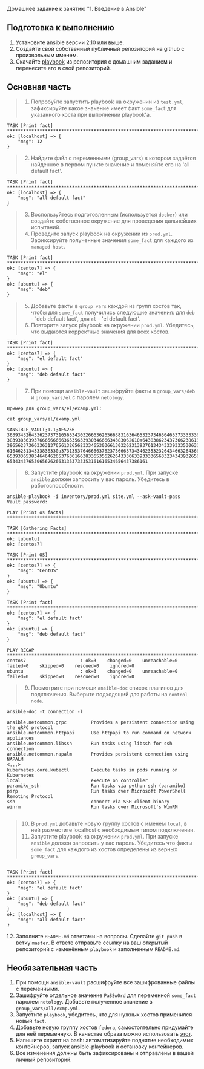  Домашнее задание к занятию "1. Введение в Ansible"

## Подготовка к выполнению
1. Установите ansible версии 2.10 или выше.
2. Создайте свой собственный публичный репозиторий на github с произвольным именем.
3. Скачайте [playbook](./playbook/) из репозитория с домашним заданием и перенесите его в свой репозиторий.

## Основная часть
> 1. Попробуйте запустить playbook на окружении из `test.yml`, зафиксируйте какое значение имеет факт `some_fact` для указанного хоста при выполнении playbook'a.

```text
TASK [Print fact] ******************************************************************************************************
ok: [localhost] => {
    "msg": 12
}
```
>2. Найдите файл с переменными (group_vars) в котором задаётся найденное в первом пункте значение и поменяйте его на 'all default fact'.

```text
TASK [Print fact] ******************************************************************************************************
ok: [localhost] => {
    "msg": "all default fact"
}
```
>3. Воспользуйтесь подготовленным (используется `docker`) или создайте собственное окружение для проведения дальнейших испытаний.
>4. Проведите запуск playbook на окружении из `prod.yml`. Зафиксируйте полученные значения `some_fact` для каждого из `managed host`.

```text
TASK [Print fact] ******************************************************************************************************
ok: [centos7] => {
    "msg": "el"
}
ok: [ubuntu] => {
    "msg": "deb"
}
```

>5. Добавьте факты в `group_vars` каждой из групп хостов так, чтобы для `some_fact` получились следующие значения: для `deb` - 'deb default fact', для `el` - 'el default fact'.
>6. Повторите запуск playbook на окружении `prod.yml`. Убедитесь, что выдаются корректные значения для всех хостов.

```text
TASK [Print fact] ***********************************************************************************************************************************************************************************************
ok: [centos7] => {
    "msg": "el default fact"
}
ok: [ubuntu] => {
    "msg": "deb default fact"
}
```
>7. При помощи `ansible-vault` зашифруйте факты в `group_vars/deb` и `group_vars/el` с паролем `netology`.

```text
Пример для group_vars/el/examp.yml:

cat group_vars/el/examp.yml

$ANSIBLE_VAULT;1.1;AES256
36393432643362373731656534303266636265663831636465323734656465373333336665343735
3839383639376665666663653563393034666634383062610a643838623437366238613437326464
39656237366336313765613265623334653036613032623139376134343339333530633561643264
6164623134333838330a373135376466663762373666373434623532326434663264366434333662
65393365383464646265376361663833653562626433366339333365633234343932656365306238
6534343765306562626631353733353161616534656437386161
```

>8. Запустите playbook на окружении `prod.yml`. При запуске `ansible` должен запросить у вас пароль. Убедитесь в работоспособности.

```text
ansible-playbook -i inventory/prod.yml site.yml --ask-vault-pass
Vault password:

PLAY [Print os facts] *******************************************************************************************************************************************************************************************

TASK [Gathering Facts] ******************************************************************************************************************************************************************************************
ok: [ubuntu]
ok: [centos7]

TASK [Print OS] *************************************************************************************************************************************************************************************************
ok: [centos7] => {
    "msg": "CentOS"
}
ok: [ubuntu] => {
    "msg": "Ubuntu"
}

TASK [Print fact] ***********************************************************************************************************************************************************************************************
ok: [centos7] => {
    "msg": "el default fact"
}
ok: [ubuntu] => {
    "msg": "deb default fact"
}

PLAY RECAP ******************************************************************************************************************************************************************************************************
centos7                    : ok=3    changed=0    unreachable=0    failed=0    skipped=0    rescued=0    ignored=0
ubuntu                     : ok=3    changed=0    unreachable=0    failed=0    skipped=0    rescued=0    ignored=0
```

>9. Посмотрите при помощи `ansible-doc` список плагинов для подключения. Выберите подходящий для работы на `control node`.

```text
ansible-doc -t connection -l

ansible.netcommon.grpc         Provides a persistent connection using the gRPC protocol
ansible.netcommon.httpapi      Use httpapi to run command on network appliances
ansible.netcommon.libssh       Run tasks using libssh for ssh connection
ansible.netcommon.napalm       Provides persistent connection using NAPALM
<...>
kubernetes.core.kubectl        Execute tasks in pods running on Kubernetes
local                          execute on controller
paramiko_ssh                   Run tasks via python ssh (paramiko)
psrp                           Run tasks over Microsoft PowerShell Remoting Protocol
ssh                            connect via SSH client binary
winrm                          Run tasks over Microsoft's WinRM


```

>10. В `prod.yml` добавьте новую группу хостов с именем  `local`, в ней разместите localhost с необходимым типом подключения.
>11. Запустите playbook на окружении `prod.yml`. При запуске `ansible` должен запросить у вас пароль. Убедитесь что факты `some_fact` для каждого из хостов определены из верных `group_vars`.
```text

TASK [Print fact] ***********************************************************************************************************************************************************************************************
ok: [centos7] => {
    "msg": "el default fact"
}
ok: [ubuntu] => {
    "msg": "deb default fact"
}
ok: [localhost] => {
    "msg": "all default fact"
}

```

12. Заполните `README.md` ответами на вопросы. Сделайте `git push` в ветку `master`. В ответе отправьте ссылку на ваш открытый репозиторий с изменённым `playbook` и заполненным `README.md`.

## Необязательная часть

1. При помощи `ansible-vault` расшифруйте все зашифрованные файлы с переменными.
2. Зашифруйте отдельное значение `PaSSw0rd` для переменной `some_fact` паролем `netology`. Добавьте полученное значение в `group_vars/all/exmp.yml`.
3. Запустите `playbook`, убедитесь, что для нужных хостов применился новый `fact`.
4. Добавьте новую группу хостов `fedora`, самостоятельно придумайте для неё переменную. В качестве образа можно использовать [этот](https://hub.docker.com/r/pycontribs/fedora).
5. Напишите скрипт на bash: автоматизируйте поднятие необходимых контейнеров, запуск ansible-playbook и остановку контейнеров.
6. Все изменения должны быть зафиксированы и отправлены в вашей личный репозиторий.
